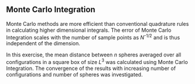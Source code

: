 ## Monte Carlo Integration

Monte Carlo methods are more efficient than conventional quadrature rules in calculating higher dimensional integrals. The error of Monte Carlo Integration scales with the number of sample points as *N*<sup>-1/2</sup> and is thus independent of the dimension.

In this exercise, the mean distance between *n* spheres averaged over all configurations in a square box of size *L*<sup>3</sup> was calculated using Monte Carlo Integration. The convergence of the results with increasing number of configurations and number of spheres was investigated.
